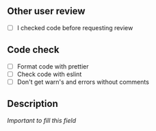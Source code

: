 ## Other user review

* [ ]  I checked code before requesting review

## Code check

* [ ]  Format code with prettier
* [ ]  Check code with eslint
* [ ]  Don't get warn's and errors without comments

## Description

*Important to fill this field*
